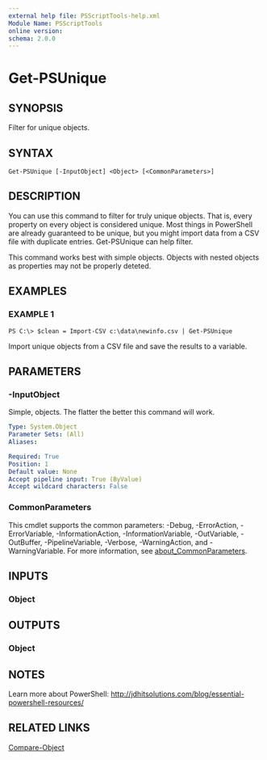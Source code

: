 ```yaml
---
external help file: PSScriptTools-help.xml
Module Name: PSScriptTools
online version:
schema: 2.0.0
---
```


# Get-PSUnique

## SYNOPSIS
Filter for unique objects.

## SYNTAX

```
Get-PSUnique [-InputObject] <Object> [<CommonParameters>]
```

## DESCRIPTION
You can use this command to filter for truly unique objects.
That is, every property on every object is considered unique.
Most things in PowerShell are already guaranteed to be unique, but you might import data from a CSV file with duplicate entries.
Get-PSUnique can help filter.

This command works best with simple objects.
Objects with nested objects as properties may not be properly deteted.

## EXAMPLES

### EXAMPLE 1
```
PS C:\> $clean = Import-CSV c:\data\newinfo.csv | Get-PSUnique
```

Import unique objects from a CSV file and save the results to a variable.

## PARAMETERS

### -InputObject
Simple, objects.
The flatter the better this command will work.

```yaml
Type: System.Object
Parameter Sets: (All)
Aliases:

Required: True
Position: 1
Default value: None
Accept pipeline input: True (ByValue)
Accept wildcard characters: False
```

### CommonParameters
This cmdlet supports the common parameters: -Debug, -ErrorAction, -ErrorVariable, -InformationAction, -InformationVariable, -OutVariable, -OutBuffer, -PipelineVariable, -Verbose, -WarningAction, and -WarningVariable. For more information, see [about_CommonParameters](http://go.microsoft.com/fwlink/?LinkID=113216).

## INPUTS

### Object
## OUTPUTS

### Object
## NOTES
Learn more about PowerShell: http://jdhitsolutions.com/blog/essential-powershell-resources/

## RELATED LINKS

[Compare-Object]()

